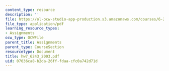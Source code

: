 ```yaml
---
content_type: resource
description: ''
file: https://ol-ocw-studio-app-production.s3.amazonaws.com/courses/6-243j-dynamics-of-nonlinear-systems-fall-2003/07036ca8b2da26fffdaacfc0a742d71d_hw7_6243_2003.pdf
file_type: application/pdf
learning_resource_types:
- Assignments
ocw_type: OCWFile
parent_title: Assignments
parent_type: CourseSection
resourcetype: Document
title: hw7_6243_2003.pdf
uid: 07036ca8-b2da-26ff-fdaa-cfc0a742d71d
---
```

